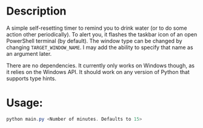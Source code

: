 # Description

A simple self-resetting timer to remind you to drink water (or to do some action other periodically). To alert you, it flashes the taskbar icon of an open PowerShell terminal (by default). The window type can be changed by changing `TARGET_WINDOW_NAME`. I may add the ability to specify that name as an argument later.

There are no dependencies. It currently only works on Windows though, as it relies on the Windows API. It should work on any version of Python that supports type hints.

# Usage:

```powershell
python main.py <Number of minutes. Defaults to 15>
```